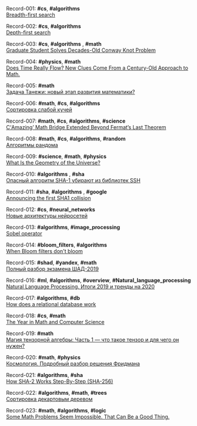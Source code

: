 Record-001: **#cs**, **#algorithms**  
[Breadth-first search](https://en.wikipedia.org/wiki/Breadth-first_search)

Record-002: **#cs**, **#algorithms**  
[Depth-first search](https://en.wikipedia.org/wiki/Depth-first_search)

Record-003: **#cs**, **#algorithms** , **#math**  
[Graduate Student Solves Decades-Old Conway Knot Problem](https://www.quantamagazine.org/graduate-student-solves-decades-old-conway-knot-problem-20200519/)

Record-004: **#physics**, **#math**  
[Does Time Really Flow? New Clues Come From a Century-Old Approach to Math.](https://www.quantamagazine.org/does-time-really-flow-new-clues-come-from-a-century-old-approach-to-math-20200407/)

Record-005: **#math**  
[Задача Танежи: новый этап развития математики?](https://habr.com/ru/post/502314/)

Record-006: **#math**, **#cs**, **#algorithms**  
[Сортировка слабой кучей](https://habr.com/ru/company/edison/blog/499786/)

Record-007: **#math**, **#cs**, **#algorithms**, **#science**  
[С‘Amazing’ Math Bridge Extended Beyond Fermat’s Last Theorem](https://www.quantamagazine.org/amazing-math-bridge-extended-beyond-fermats-last-theorem-20200406/)

Record-008: **#math**, **#cs**, **#algorithms**, **#random**  
[Алгоритмы рандома](https://habr.com/ru/post/499490/)

Record-009: **#science**, **#math**, **#physics**  
[What Is the Geometry of the Universe?](https://www.quantamagazine.org/what-is-the-geometry-of-the-universe-20200316/)

Record-010: **#algorithms** , **#sha**  
[Опасный алгоритм SHA-1 убирают из библиотек SSH](https://habr.com/ru/company/dcmiran/blog/504950/)

Record-011: **#sha**, **#algorithms** , **#google**  
[Announcing the first SHA1 collision](https://security.googleblog.com/2017/02/announcing-first-sha1-collision.html)

Record-012: **#cs**, **#neural_networks**  
[Новые архитектуры нейросетей](https://habr.com/ru/post/498168/)

Record-013: **#algorithms**, **#image_processing**  
[Sobel operator](https://en.wikipedia.org/wiki/Sobel_operator)

Record-014: **#bloom_filters**, **#algorithms**  
[When Bloom filters don't bloom](https://blog.cloudflare.com/when-bloom-filters-dont-bloom/)

Record-015: **#shad**, **#yandex**, **#math**  
[Полный разбор экзамена ШАД-2019](https://habr.com/ru/post/487680/)

Record-016: **#ml**, **#algorithms**, **#overview**, **#Natural_language_processing**  
[Natural Language Processing. Итоги 2019 и тренды на 2020](https://habr.com/ru/company/huawei/blog/487730/)

Record-017: **#algorithms**, **#db**  
[How does a relational database work](http://coding-geek.com/how-databases-work/)

Record-018: **#cs**, **#math**  
[The Year in Math and Computer Science](https://www.quantamagazine.org/quantas-year-in-math-and-computer-science-2019-20191223/)

Record-019: **#math**  
[Магия тензорной алгебры: Часть 1 — что такое тензор и для чего он нужен?](https://habr.com/en/post/261421/)

Record-020: **#math**, **#physics**  
[Космология. Подробный разбор решения Фридмана](https://habr.com/ru/post/507098/)

Record-021: **#algorithms**, **#sha**  
[How SHA-2 Works Step-By-Step (SHA-256)](https://qvault.io/2020/07/08/how-sha-2-works-step-by-step-sha-256/)

Record-022: **#algorithms**, **#math**, **#trees**  
[Сортировка декартовым деревом](https://habr.com/ru/company/edison/blog/505744/)

Record-023: **#math**, **#algorithms**, **#logic**  
[Some Math Problems Seem Impossible. That Can Be a Good Thing.](https://www.quantamagazine.org/some-math-problems-seem-impossible-that-can-be-a-good-thing-20201118/)